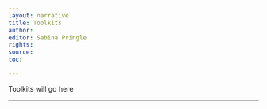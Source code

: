 ```yaml
---
layout: narrative
title: Toolkits
author:
editor: Sabina Pringle
rights:
source:
toc:

---
```


Toolkits will go here

---
